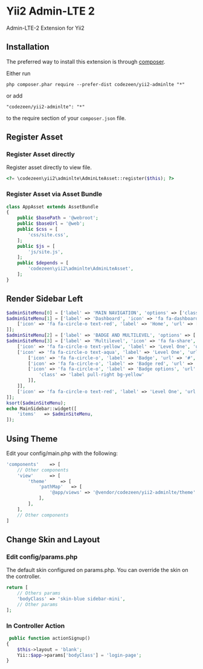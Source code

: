 Yii2 Admin-LTE 2
=================

Admin-LTE-2 Extension for Yii2

Installation
------------

The preferred way to install this extension is through [composer](http://getcomposer.org/download/).

Either run

```
php composer.phar require --prefer-dist codezeen/yii2-adminlte "*"
```

or add

```
"codezeen/yii2-adminlte": "*"
```

to the require section of your `composer.json` file.


Register Asset
-----
### Register Asset directly

Register asset directly to view file.

```php
<?= \codezeen\yii2\adminlte\AdminLteAsset::register($this); ?>
```

### Register Asset via Asset Bundle
```php
class AppAsset extends AssetBundle
{
    public $basePath = '@webroot';
    public $baseUrl = '@web';
    public $css = [
        'css/site.css',
    ];
    public $js = [
        'js/site.js',
    ];
    public $depends = [
        'codezeen\yii2\adminlte\AdminLteAsset',
    ];
}
```

Render Sidebar Left
-----
```php
$adminSiteMenu[0] = ['label' => 'MAIN NAVIGATION', 'options' => ['class' => 'header'], 'template' => '{label}'];
$adminSiteMenu[1] = ['label' => 'Dashboard', 'icon' => 'fa fa-dashboard', 'items' => [
    ['icon' => 'fa fa-circle-o text-red', 'label' => 'Home', 'url' => ['/site/index']],
]];
$adminSiteMenu[2] = ['label' => 'BADGE AND MULTILEVEL', 'options' => ['class' => 'header'], 'template' => '{label}'];
$adminSiteMenu[3] = ['label' => 'Multilevel', 'icon' => 'fa fa-share', 'options' => ['class' => 'treeview'], 'items' => [
    ['icon' => 'fa fa-circle-o text-yellow', 'label' => 'Level One', 'url' => '#'],
    ['icon' => 'fa fa-circle-o text-aqua', 'label' => 'Level One', 'url' => '#', 'items' => [
        ['icon' => 'fa fa-circle-o', 'label' => 'Badge', 'url' => '#', 'badge' => '2'],
        ['icon' => 'fa fa-circle-o', 'label' => 'Badge red', 'url' => '#', 'badge' => '2', 'badgeBgClass' => 'bg-red'],
        ['icon' => 'fa fa-circle-o', 'label' => 'Badge options', 'url' => '#', 'badge' => '2', 'badgeOptions' => [
            'class' => 'label pull-right bg-yellow'
        ]],
    ]],
    ['icon' => 'fa fa-circle-o text-red', 'label' => 'Level One', 'url' => ['/user/view','id' => '1']],
]];
ksort($adminSiteMenu);
echo MainSidebar::widget([
    'items'   => $adminSiteMenu,
]);
```

Using Theme
-----
Edit your config/main.php with the following:
```php
'components'    => [
    // Other components
    'view'      => [
        'theme'     => [
            'pathMap'   => [
                '@app/views' => '@vendor/codezeen/yii2-adminlte/theme'
            ],
        ],
    ],
    // Other components
]
```
Change Skin and Layout
-----
### Edit config/params.php
The default skin configured on params.php. You can override the skin on the controller.
```php
return [
    // Others params
    'bodyClass' => 'skin-blue sidebar-mini',
    // Other params
];
```
### In Controller Action
```php
 public function actionSignup()
{
    $this->layout = 'blank';
    Yii::$app->params['bodyClass'] = 'login-page';
}
```

